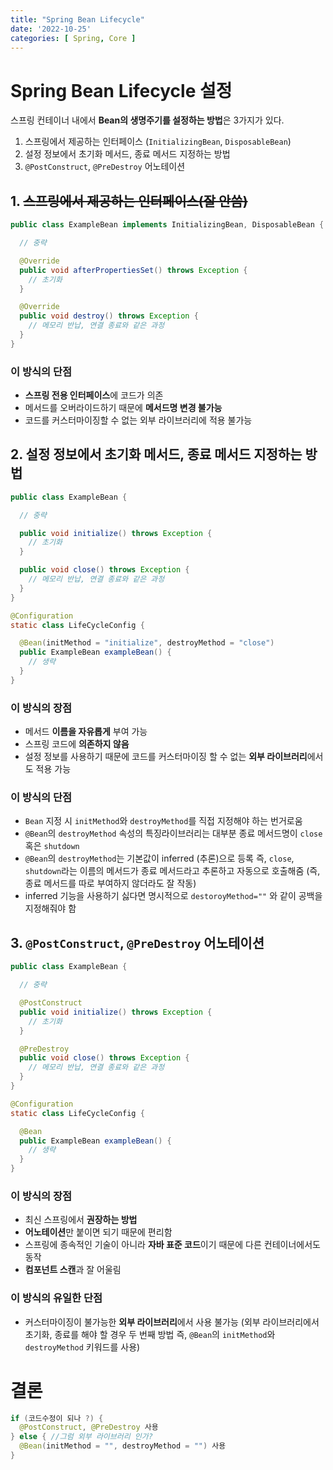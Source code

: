 ```yaml
---
title: "Spring Bean Lifecycle"
date: '2022-10-25'
categories: [ Spring, Core ]
---
```


# Spring Bean Lifecycle 설정

스프링 컨테이너 내에서 **Bean의 생명주기를 설정하는 방법**은 3가지가 있다.

1. 스프링에서 제공하는 인터페이스 (`InitializingBean`, `DisposableBean`)
2. 설정 정보에서 초기화 메서드, 종료 메서드 지정하는 방법
3. `@PostConstruct`, `@PreDestroy` 어노테이션

## 1. ~~스프링에서 제공하는 인터페이스(잘 안씀)~~

```java
public class ExampleBean implements InitializingBean, DisposableBean {

  // 중략

  @Override
  public void afterPropertiesSet() throws Exception {
    // 초기화 
  }

  @Override
  public void destroy() throws Exception {
    // 메모리 반납, 연결 종료와 같은 과정 
  }
}
```

### 이 방식의 단점

- **스프링 전용 인터페이스**에 코드가 의존
- 메서드를 오버라이드하기 때문에 **메서드명 변경 불가능**
- 코드를 커스터마이징할 수 없는 외부 라이브러리에 적용 불가능

## 2. 설정 정보에서 초기화 메서드, 종료 메서드 지정하는 방법

```java
public class ExampleBean {

  // 중략

  public void initialize() throws Exception {
    // 초기화 
  }

  public void close() throws Exception {
    // 메모리 반납, 연결 종료와 같은 과정 
  }
}

@Configuration
static class LifeCycleConfig {

  @Bean(initMethod = "initialize", destroyMethod = "close")
  public ExampleBean exampleBean() {
    // 생략
  }
}
```

### 이 방식의 장점

- 메서드 **이름을 자유롭게** 부여 가능
- 스프링 코드에 **의존하지 않음**
- 설정 정보를 사용하기 때문에 코드를 커스터마이징 할 수 없는 **외부 라이브러리**에서도 적용 가능

### 이 방식의 단점

- `Bean` 지정 시 `initMethod`와 `destroyMethod`를 직접 지정해야 하는 번거로움
- `@Bean`의 `destroyMethod` 속성의 특징라이브러리는 대부분 종료 메서드명이 `close` 혹은 `shutdown`
- `@Bean`의 `destroyMethod`는 기본값이 inferred (추론)으로 등록 즉, `close`, `shutdown`라는 이름의 메서드가 종료 메서드라고 추론하고 자동으로 호출해줌 (즉, 종료
  메서드를 따로 부여하지 않더라도 잘 작동)
- inferred 기능을 사용하기 싫다면 명시적으로 `destoroyMethod=""` 와 같이 공백을 지정해줘야 함

## 3. `@PostConstruct`, `@PreDestroy` 어노테이션

```java
public class ExampleBean {

  // 중략

  @PostConstruct
  public void initialize() throws Exception {
    // 초기화 
  }

  @PreDestroy
  public void close() throws Exception {
    // 메모리 반납, 연결 종료와 같은 과정 
  }
}

@Configuration
static class LifeCycleConfig {

  @Bean
  public ExampleBean exampleBean() {
    // 생략
  }
}
```

### 이 방식의 장점

- 최신 스프링에서 **권장하는 방법**
- **어노테이션**만 붙이면 되기 때문에 편리함
- 스프링에 종속적인 기술이 아니라 **자바 표준 코드**이기 때문에 다른 컨테이너에서도 동작
- **컴포넌트 스캔**과 잘 어울림

### 이 방식의 유일한 단점

- 커스터마이징이 불가능한 **외부 라이브러리**에서 사용 불가능 (외부 라이브러리에서 초기화, 종료를 해야 할 경우 두 번째 방법 즉, `@Bean`의 `initMethod`와 `destroyMethod` 키워드를
  사용)

# 결론

```kotlin
if (코드수정이 되나 ?) {
  @PostConstruct, @PreDestroy 사용
} else { //그럼 외부 라이브러리 인가?
  @Bean(initMethod = "", destroyMethod = "") 사용
}
```
